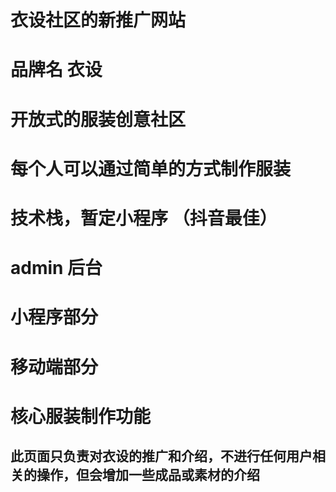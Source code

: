 <!--
 * @Author: chan-max jackieontheway666@gmail.com
 * @Date: 2025-04-03 05:45:40
 * @LastEditors: chan-max jackieontheway666@gmail.com
 * @LastEditTime: 2025-05-19 06:30:50
 * @FilePath: /yishe-nuxt/README.md
 * @Description: 这是默认设置,请设置`customMade`, 打开koroFileHeader查看配置 进行设置: https://github.com/OBKoro1/koro1FileHeader/wiki/%E9%85%8D%E7%BD%AE
-->
# 衣设社区的新推广网站

# 品牌名 衣设
# 开放式的服装创意社区
# 每个人可以通过简单的方式制作服装 
# 技术栈，暂定小程序 （抖音最佳）

# admin 后台
# 小程序部分
# 移动端部分
# 核心服装制作功能

## 此页面只负责对衣设的推广和介绍，不进行任何用户相关的操作，但会增加一些成品或素材的介绍

